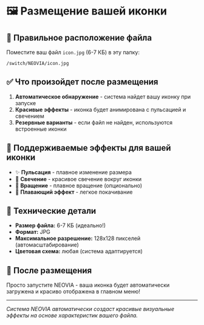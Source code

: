 # 🖼️ Размещение вашей иконки

## 📁 Правильное расположение файла

Поместите ваш файл `icon.jpg` (6-7 КБ) в эту папку:

```
/switch/NEOVIA/icon.jpg
```

## ✅ Что произойдет после размещения

1. **Автоматическое обнаружение** - система найдет вашу иконку при запуске
2. **Красивые эффекты** - иконка будет анимирована с пульсацией и свечением  
3. **Резервные варианты** - если файл не найден, используются встроенные иконки

## 🎨 Поддерживаемые эффекты для вашей иконки

- ✨ **Пульсация** - плавное изменение размера
- 🌟 **Свечение** - красивое свечение вокруг иконки
- 🔄 **Вращение** - плавное вращение (опционально)
- 💫 **Плавающий эффект** - легкое покачивание

## 🔧 Технические детали

- **Размер файла:** 6-7 КБ (идеально!)
- **Формат:** JPG
- **Максимальное разрешение:** 128x128 пикселей (автомасштабирование)
- **Цветовая схема:** любая (система адаптируется)

## 🚀 После размещения

Просто запустите NEOVIA - ваша иконка будет автоматически загружена и красиво отображена в главном меню!

---

*Система NEOVIA автоматически создаст красивые визуальные эффекты на основе характеристик вашего файла.*